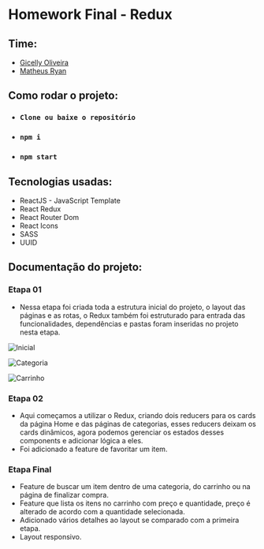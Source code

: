 # Homework Final - Redux

## Time:
- <a href="https://github.com/gihcelly">Gicelly Oliveira</a><br>
- <a href="https://github.com/matxd">Matheus Ryan</a>

## Como rodar o projeto:
- ### `Clone ou baixe o repositório`
- ### `npm i`
- ### `npm start`

## Tecnologias usadas:
- ReactJS - JavaScript Template
- React Redux
- React Router Dom
- React Icons
- SASS
- UUID

## Documentação do projeto:

### Etapa 01
- Nessa etapa foi criada toda a estrutura inicial do projeto, o layout das páginas e as rotas, o Redux também foi estruturado para entrada das funcionalidades, dependências e pastas foram inseridas no projeto nesta etapa.

![Inicial](https://i.imgur.com/dJ6OcCP.png)

![Categoria](https://i.imgur.com/wiPFndF.png)

![Carrinho](https://i.imgur.com/I3Vvq9F.png)

### Etapa 02
- Aqui começamos a utilizar o Redux, criando dois reducers para os cards da página Home e das páginas de categorias, esses reducers deixam os cards dinâmicos, agora podemos gerenciar os estados desses components e adicionar lógica a eles.
- Foi adicionado a feature de favoritar um item.

### Etapa Final
- Feature de buscar um item dentro de uma categoria, do carrinho ou na página de finalizar compra.
- Feature que lista os itens no carrinho com preço e quantidade, preço é alterado de acordo com a quantidade selecionada.
- Adicionado vários detalhes ao layout se comparado com a primeira etapa.
- Layout responsivo.
